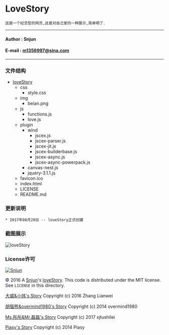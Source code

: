 
LoveStory
=========
`这是一个纪念型的网页,这是对自己爱的一种展示,简单明了.`

******
#### Author : Snjun
#### E-mail : m1356997@sina.com
*******

### 文件结构
* [loveStory](http://snjun.me/love)
    * css
        *  style.css
    * img
        *  beian.png
    * js
        *  functions.js
        *  love.js
    * plugin
        *  wind
           * jscex.js
           * jscex-parser.js
           * jscex-jit.js
           * jscex-builderbase.js
           * jscex-async.js
           * jscex-async-powerpack.js
        *  canvas-nest.js
        *  jquery-3.1.1.js
    * favicon.ico
    * index.html
    * LICENSE
    * README.md

### 更新说明
    * 2017年08月20日 -- loveStory正式创建

### 截图展示
![loveStory](http://snjun.me/love/img/201708210932.png  "loveStory")	

### License许可

[![Snjun](https://img.shields.io/travis/rust-lang/rust.svg)](http://snjun.me/)

© 2016 A [Snjun](http://snjun.me/)'s [loveStory](http://snjun.me/love).  This code is distributed under the MIT license. See `LICENSE` in this directory.

[大威&小炜's Story](http://tianji.me/love/) Copyright (c) 2016 Zhang Lianwei

[胡猫熊&overmind1980's Story](http://oeasy.org/love/) Copyright (c) 2014 overmind1980

[Ms.彤彤&Mr.磊磊's Story](http://lovestory.xjtushilei.com/) Copyright (c) 2017 xjtushilei

[Piasy's Story](http://piasy.github.io/LoveStory/) Copyright (c) 2014 Piasy
